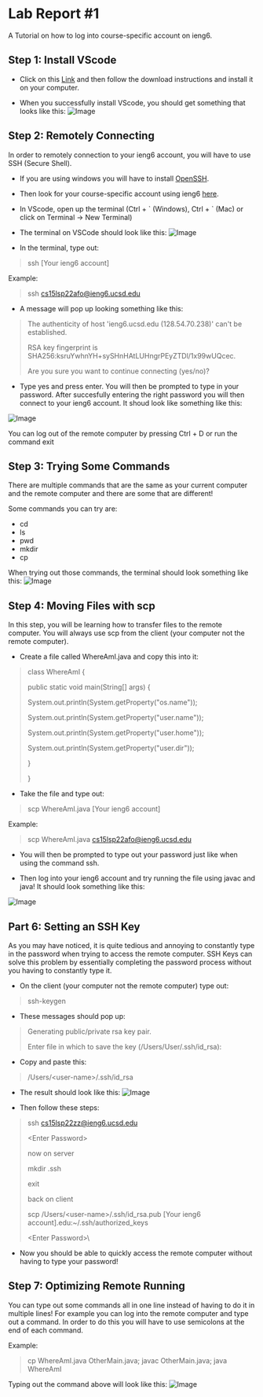 # Lab Report #1

A Tutorial on how to log into course-specific account on ieng6.

## Step 1: Install VScode

* Click on this [Link](https://code.visualstudio.com) and then follow the download instructions and install it on your computer.

* When you successfully install VScode, you should get something that looks like this:
![Image](lab-report-1/lab-report-1-sc1.png)

## Step 2: Remotely Connecting

In order to remotely connection to your ieng6 account, you will have to use SSH (Secure Shell). 

* If you are using windows you will have to install [OpenSSH](https://docs.microsoft.com/en-us/windows-server/administration/openssh/openssh_install_firstuse).

* Then look for your course-specific account using ieng6 [here](https://sdacs.ucsd.edu/cgi-bin/alloc-query).

* In VScode, open up the terminal (Ctrl + \` (Windows), Ctrl + \` (Mac) or click on Terminal -> New Terminal)

* The terminal on VSCode should look like this:
![Image](lab-report-1/lab-report-1-sc2.JPG)

* In the terminal, type out:
> ssh [Your ieng6 account]

Example:
> ssh cs15lsp22afo@ieng6.ucsd.edu

* A message will pop up looking something like this:
> The authenticity of host 'ieng6.ucsd.edu (128.54.70.238)' can't be established.
>
> RSA key fingerprint is SHA256:ksruYwhnYH+sySHnHAtLUHngrPEyZTDl/1x99wUQcec.
>
> Are you sure you want to continue connecting (yes/no)?

* Type yes and press enter. You will then be prompted to type in your password. After succesfully entering the right password you will then connect to your ieng6 account. It shoud look like something like this:

![Image](lab-report-1/lab-report-1-sc3.JPG)

You can log out of the remote computer by pressing Ctrl + D or run the command exit
## Step 3: Trying Some Commands
There are multiple commands that are the same as your current computer and the remote computer and there are some that are different!

Some commands you can try are:
* cd
* ls
* pwd
* mkdir
* cp

When trying out those commands, the terminal should look something like this:
![Image](lab-report-1/lab-report-1-sc4.JPG)

## Step 4: Moving Files with scp
In this step, you will be learning how to transfer files to the remote computer. You will always use scp from the client (your computer not the remote computer).

* Create a file called WhereAmI.java and copy this into it:
> class WhereAmI {
>
>  public static void main(String[] args) {
>
>    System.out.println(System.getProperty("os.name"));
>
>    System.out.println(System.getProperty("user.name"));
>
>    System.out.println(System.getProperty("user.home"));
>
>    System.out.println(System.getProperty("user.dir"));
>
>  }
>
>}
* Take the file and type out:
> scp WhereAmI.java [Your ieng6 account]

Example:
> scp WhereAmI.java cs15lsp22afo@ieng6.ucsd.edu

* You will then be prompted to type out your password just like when using the command ssh.

* Then log into your ieng6 account and try running the file using javac and java! It should look something like this:

![Image](lab-report-1/lab-report-1-sc5.JPG)

## Part 6: Setting an SSH Key
As you may have noticed, it is quite tedious and annoying to constantly type in the password when trying to access the remote computer. SSH Keys can solve this problem by essentially completing the password process without you having to constantly type it.

* On the client (your computer not the remote computer) type out:
> ssh-keygen

* These messages should pop up:
> Generating public/private rsa key pair.
>
> Enter file in which to save the key (/Users/User/.ssh/id_rsa):

* Copy and paste this:
> /Users/\<user-name\>/.ssh/id_rsa

* The result should look like this:
![Image](lab-report-1/lab-report-1-sc6.JPG)

* Then follow these steps:
>
> ssh cs15lsp22zz@ieng6.ucsd.edu
>
> \<Enter Password\>
>
> now on server
>
> mkdir .ssh
>
> exit
>
> back on client
>
> scp /Users/\<user-name\>/.ssh/id_rsa.pub [Your ieng6 account].edu:~/.ssh/authorized_keys
>
> \<Enter Password>\

* Now you should be able to quickly access the remote computer without having to type your password!

## Step 7: Optimizing Remote Running
You can type out some commands all in one line instead of having to do it in multiple lines! For example you can log into the remote computer and type out a command. In order to do this you will have to use semicolons at the end of each command.

Example:
> cp WhereAmI.java OtherMain.java; javac OtherMain.java; java WhereAmI

Typing out the command above will look like this:
![Image](lab-report-1/lab-report-1-sc7.JPG)